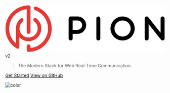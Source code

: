 <!-- _coverpage.md -->

![logo](_media/logo.svg) v2

> The Modern Stack for Web Real-Time Communication.

[Get Started](#why-pion) [View on GitHub](https://github.com/pion)

<!-- background color -->

![color](#f0f0f0)